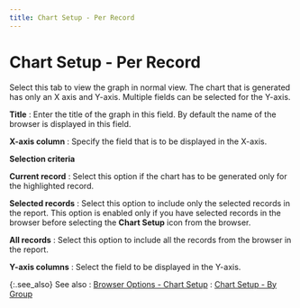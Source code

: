 ```yaml
---
title: Chart Setup - Per Record
---
```


# Chart Setup - Per Record


Select this tab to view the graph in normal view. The chart that is  generated has only an X axis and Y-axis. Multiple fields can be selected  for the Y-axis.


**Title**
: Enter the title of the graph in this field. By default  the name of the browser is displayed in this field.


**X-axis column**
: Specify the field that is to be displayed in the  X-axis.


**Selection  criteria**


**Current record**
: Select this option if the chart has to be generated  only for the highlighted record.


**Selected records**
: Select this option to include only the selected  records in the report. This option is enabled only if you have selected  records in the browser before selecting the **Chart 
 Setup** icon from the browser.


**All records**
: Select this option to include all the records from  the browser in the report.


**Y-axis columns**
: Select the field to be displayed in the Y-axis.


{:.see_also}
See also
: [Browser  Options - Chart Setup]({{site.wwe_baseurl}}/everest-client/ui/browsers/options/chart/browser_options_chart_setup.html)
: [Chart Setup -  By Group]({{site.wwe_baseurl}}/everest-client/ui/browsers/options/chart/chart-setup-profile/chart_setup_by_group.html)
